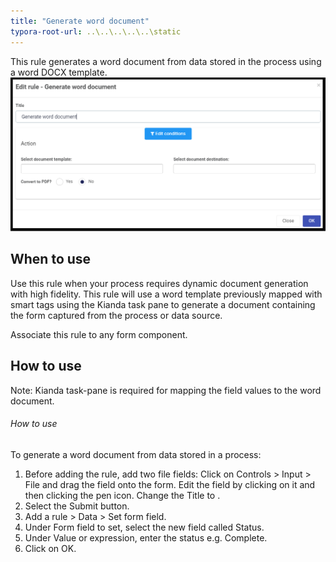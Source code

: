 ```yaml
---
title: "Generate word document"
typora-root-url: ..\..\..\..\..\static
---
```


This rule generates a word document from data stored in the process using a word DOCX template.  
![Send email rule dialog box](/images/generateworddocument.png)

## When to use 
Use this rule when your process requires dynamic document generation with high fidelity. This rule will use a word template previously mapped with smart tags using the Kianda task pane to generate a document containing the form captured from the process or data source.

Associate this rule to any form component. 

## How to use
Note: Kianda task-pane is required for mapping the field values to the word document.

###### How to use

To generate a word document from data stored in a process:

1. Before adding the rule, add two file fields: Click on Controls > Input > File and drag the field onto the form. Edit the field by clicking on it and then clicking the pen icon. Change the Title to . 
2. Select the Submit button.
3. Add a rule > Data > Set form field.
4. Under Form field to set, select the new field called Status.
5. Under Value or expression, enter the status e.g. Complete.
6. Click on OK.



